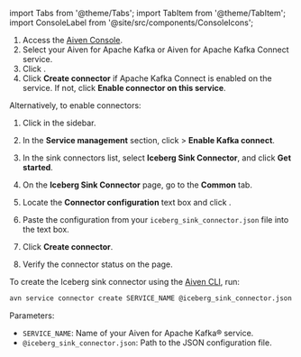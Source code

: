 import Tabs from '@theme/Tabs';
import TabItem from '@theme/TabItem';
import ConsoleLabel from '@site/src/components/ConsoleIcons';


<Tabs groupId="setup-method">
  <TabItem value="console" label="Aiven Console" default>

1. Access the [Aiven Console](https://console.aiven.io/).
1. Select your Aiven for Apache Kafka or Aiven for Apache Kafka Connect service.
1. Click <ConsoleLabel name="Connectors"/>.
1. Click **Create connector** if Apache Kafka Connect is enabled on the service.
 If not, click **Enable connector on this service**.

 Alternatively, to enable connectors:

   1. Click <ConsoleLabel name="Service settings"/> in the sidebar.
   1. In the **Service management** section, click
      <ConsoleLabel name="Actions"/> > **Enable Kafka connect**.

1. In the sink connectors list, select **Iceberg Sink Connector**, and click
   **Get started**.
1. On the **Iceberg Sink Connector** page, go to the **Common** tab.
1. Locate the **Connector configuration** text box and click <ConsoleLabel name="edit"/>.
1. Paste the configuration from your `iceberg_sink_connector.json` file into the text box.
1. Click **Create connector**.
1. Verify the connector status on the <ConsoleLabel name="Connectors"/> page.

</TabItem>
<TabItem value="cli" label="Aiven CLI">

To create the Iceberg sink connector using the [Aiven CLI](/docs/tools/cli), run:

```bash
avn service connector create SERVICE_NAME @iceberg_sink_connector.json
```

Parameters:

- `SERVICE_NAME`: Name of your Aiven for Apache Kafka® service.
- `@iceberg_sink_connector.json`: Path to the JSON configuration file.

</TabItem>
</Tabs>
